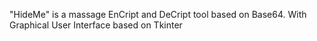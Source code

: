 "HideMe" is a massage EnCript and DeCript tool based on Base64.
With Graphical User Interface based on Tkinter
